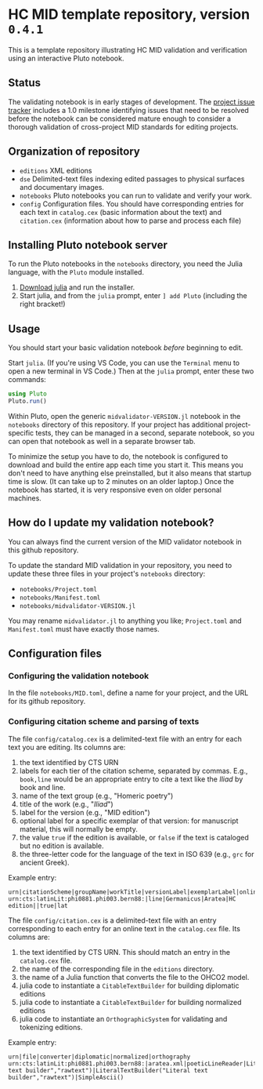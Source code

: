 # HC MID template repository, version` 0.4.1`


This is a template repository illustrating HC MID validation and verification using an interactive Pluto notebook.

## Status

The validating notebook is in early stages of development.  The [project issue tracker](https://github.com/HCMID/validatormodel/issues) includes a 1.0 milestone identifying issues that need to be resolved before the notebook can be considered mature enough to consider a thorough validation of cross-project MID standards for editing projects.

## Organization of repository

- `editions` XML editions
- `dse` Delimited-text files indexing edited passages to physical surfaces and documentary images.
- `notebooks` Pluto notebooks you can run to validate and verify your work.
- `config` Configuration files.  You should have corresponding entries for each text in `catalog.cex` (basic information about the text)  and `citation.cex` (information about how to parse and process each file)

## Installing Pluto notebook server

To run the Pluto notebooks in the `notebooks` directory, you need the Julia language, with the `Pluto` module installed. 

1. [Download julia](https://julialang.org/downloads/) and run the installer.
2. Start julia, and from the `julia` prompt, enter `] add Pluto` (including the right bracket!)


## Usage

You should start your basic validation notebook *before* beginning to edit.  

Start `julia`. (If you're using VS Code, you can use the `Terminal` menu to open a new terminal in VS Code.) Then at the `julia` prompt, enter these two commands:

```julia
using Pluto
Pluto.run()
```

Within Pluto, open the generic `midvalidator-VERSION.jl` notebook in the `notebooks` directory of this repository.  If your project has additional project-specific tests, they can be managed in a second, separate notebook, so you can open that notebook as well in a separate browser tab.

To minimize the setup you have to do, the notebook is configured to download and build the entire app each time you start it.  This means you don't need to have anything else preinstalled, but it also means that startup time is slow. (It can take up to 2 minutes on an older laptop.)  Once the notebook has started, it is very responsive even on older personal machines.


## How do I update my validation notebook?

You can always find the current version of the MID validator notebook in this github repository.

To update the standard MID validation in your repository, you need to update these three files in your project's `notebooks` directory:

- `notebooks/Project.toml`
- `notebooks/Manifest.toml`
- `notebooks/midvalidator-VERSION.jl`

You may rename `midvalidator.jl` to anything you like; `Project.toml` and `Manifest.toml` must have exactly those names.

## Configuration files



### Configuring the validation notebook

In the file `notebooks/MID.toml`, define a name for your project, and the URL for its github repository.

### Configuring citation scheme and parsing of texts

The file `config/catalog.cex` is a delimited-text file with an entry for each text you are editing.  Its columns are:

1. the text identified by CTS URN
2. labels for each tier of the citation scheme, separated by commas. E.g., `book,line` would be an appropriate entry to cite a text like the *Iliad* by book and line.  
3. name of the text group (e.g., "Homeric poetry")
4. title of the work (e.g., "*Iliad*")
5. label for the version (e.g., "MID edition")
6. optional label for  a specific exemplar of that version:  for manuscript material, this will normally be empty.  
7. the value `true` if the edition is available, or `false` if the text is cataloged but no edition is available.  
8. the three-letter code for the language of the text in ISO 639 (e.g., `grc` for ancient Greek).

Example entry:

```
urn|citationScheme|groupName|workTitle|versionLabel|exemplarLabel|online|language
urn:cts:latinLit:phi0881.phi003.bern88:|line|Germanicus|Aratea|HC edition||true|lat
```

The file `config/citation.cex` is a delimited-text file with an entry corresponding to each entry for an online text in the `catalog.cex` file.  Its columns are:

1. the text identified by CTS URN.  This should match an entry in the `catalog.cex` file.
2. the name of the corresponding file in the `editions` directory.
3. the name of a Julia function that converts the file to the OHCO2 model.
4. julia code to instantiate a `CitableTextBuilder` for building diplomatic editions
5. julia code to instantiate a `CitableTextBuilder` for building normalized editions
6. julia code to instantiate an `OrthographicSystem` for validating and tokenizing editions.


Example entry:

```
urn|file|converter|diplomatic|normalized|orthography
urn:cts:latinLit:phi0881.phi003.bern88:|aratea.xml|poeticLineReader|LiteralTextBuilder("Literal text builder","rawtext")|LiteralTextBuilder("Literal text builder","rawtext")|SimpleAscii()
```


